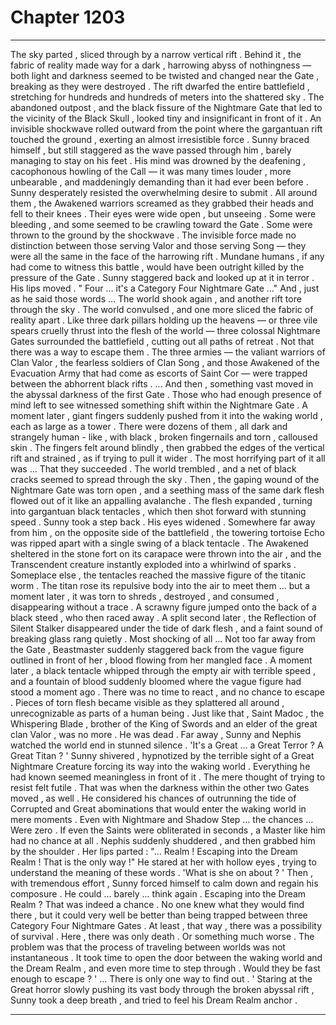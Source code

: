 
# Chapter 1203


---

The sky parted , sliced through by a narrow vertical rift . Behind it , the fabric of reality made way for a dark , harrowing abyss of nothingness — both light and darkness seemed to be twisted and changed near the Gate , breaking as they were destroyed .
The rift dwarfed the entire battlefield , stretching for hundreds and hundreds of meters into the shattered sky . The abandoned outpost , and the black fissure of the Nightmare Gate that led to the vicinity of the Black Skull , looked tiny and insignificant in front of it .
An invisible shockwave rolled outward from the point where the gargantuan rift touched the ground , exerting an almost irresistible force . Sunny braced himself , but still staggered as the wave passed through him , barely managing to stay on his feet .
His mind was drowned by the deafening , cacophonous howling of the Call — it was many times louder , more unbearable , and maddeningly demanding than it had ever been before .
Sunny desperately resisted the overwhelming desire to submit .
All around them , the Awakened warriors screamed as they grabbed their heads and fell to their knees . Their eyes were wide open , but unseeing . Some were bleeding , and some seemed to be crawling toward the Gate . Some were thrown to the ground by the shockwave .
The invisible force made no distinction between those serving Valor and those serving Song — they were all the same in the face of the harrowing rift .
Mundane humans , if any had come to witness this battle , would have been outright killed by the pressure of the Gate .
Sunny staggered back and looked up at it in terror .
His lips moved .
" Four … it's a Category Four Nightmare Gate …"
And , just as he said those words …
The world shook again , and another rift tore through the sky .
The world convulsed , and one more sliced the fabric of reality apart .
Like three dark pillars holding up the heavens — or three vile spears cruelly thrust into the flesh of the world — three colossal Nightmare Gates surrounded the battlefield , cutting out all paths of retreat .
Not that there was a way to escape them .
The three armies — the valiant warriors of Clan Valor , the fearless soldiers of Clan Song , and those Awakened of the Evacuation Army that had come as escorts of Saint Cor — were trapped between the abhorrent black rifts .
... And then , something vast moved in the abyssal darkness of the first Gate .
Those who had enough presence of mind left to see witnessed something shift within the Nightmare Gate . A moment later , giant fingers suddenly pushed from it into the waking world , each as large as a tower . There were dozens of them , all dark and strangely human - like , with black , broken fingernails and torn , calloused skin .
The fingers felt around blindly , then grabbed the edges of the vertical rift and strained , as if trying to pull it wider .
The most horrifying part of it all was …
That they succeeded .
The world trembled , and a net of black cracks seemed to spread through the sky . Then , the gaping wound of the Nightmare Gate was torn open , and a seething mass of the same dark flesh flowed out of it like an appalling avalanche .
The flesh expanded , turning into gargantuan black tentacles , which then shot forward with stunning speed .
Sunny took a step back . His eyes widened .
Somewhere far away from him , on the opposite side of the battlefield , the towering tortoise Echo was ripped apart with a single swing of a black tentacle . The Awakened sheltered in the stone fort on its carapace were thrown into the air , and the Transcendent creature instantly exploded into a whirlwind of sparks .
Someplace else , the tentacles reached the massive figure of the titanic worm . The titan rose its repulsive body into the air to meet them … but a moment later , it was torn to shreds , destroyed , and consumed , disappearing without a trace .
A scrawny figure jumped onto the back of a black steed , who then raced away . A split second later , the Reflection of Silent Stalker disappeared under the tide of dark flesh , and a faint sound of breaking glass rang quietly .
Most shocking of all …
Not too far away from the Gate , Beastmaster suddenly staggered back from the vague figure outlined in front of her , blood flowing from her mangled face .
A moment later , a black tentacle whipped through the empty air with terrible speed , and a fountain of blood suddenly bloomed where the vague figure had stood a moment ago . There was no time to react , and no chance to escape .
Pieces of torn flesh became visible as they splattered all around , unrecognizable as parts of a human being .
Just like that , Saint Madoc , the Whispering Blade , brother of the King of Swords and an elder of the great clan Valor , was no more .
He was dead .
Far away , Sunny and Nephis watched the world end in stunned silence .
'It's a Great … a Great Terror ? A Great Titan ? '
Sunny shivered , hypnotized by the terrible sight of a Great Nightmare Creature forcing its way into the waking world .
Everything he had known seemed meaningless in front of it . The mere thought of trying to resist felt futile .
That was when the darkness within the other two Gates moved , as well .
He considered his chances of outrunning the tide of Corrupted and Great abominations that would enter the waking world in mere moments . Even with Nightmare and Shadow Step … the chances …
Were zero .
If even the Saints were obliterated in seconds , a Master like him had no chance at all .
Nephis suddenly shuddered , and then grabbed him by the shoulder . Her lips parted :
"... Realm ! Escaping into the Dream Realm ! That is the only way !"
He stared at her with hollow eyes , trying to understand the meaning of these words .
'What is she on about ? '
Then , with tremendous effort , Sunny forced himself to calm down and regain his composure .
He could ... barely ... think again .
Escaping into the Dream Realm ?
That was indeed a chance .
No one knew what they would find there , but it could very well be better than being trapped between three Category Four Nightmare Gates .
At least , that way , there was a possibility of survival .
Here , there was only death .
Or something much worse .
The problem was that the process of traveling between worlds was not instantaneous . It took time to open the door between the waking world and the Dream Realm , and even more time to step through .
Would they be fast enough to escape ?
' ... There is only one way to find out . '
Staring at the Great horror slowly pushing its vast body through the broken abyssal rift , Sunny took a deep breath , and tried to feel his Dream Realm anchor .

---

